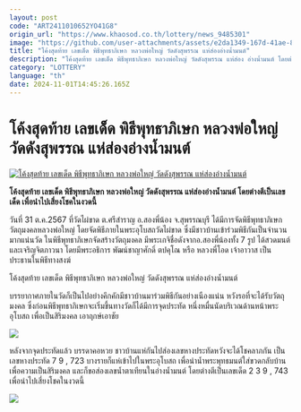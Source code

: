 ```yaml
---
layout: post
code: "ART2411010652YO41G8"
origin_url: "https://www.khaosod.co.th/lottery/news_9485301"
image: "https://github.com/user-attachments/assets/e2da1349-167d-41ae-8647-978109bee715"
title: "โค้งสุดท้าย เลขเด็ด พิธีพุทธาภิเษก หลวงพ่อใหญ่ วัดดังสุพรรณ แห่ส่องอ่างน้ำมนต์"
description: "โค้งสุดท้าย เลขเด็ด พิธีพุทธาภิเษก หลวงพ่อใหญ่ วัดดังสุพรรณ แห่ส่อง อ่างน้ำมนต์ โดยต่างตีเป็นเลขเด็ด  เพื่อนำไปเสี่ยงโชคในงวดนี้"
category: "LOTTERY"
language: "th"
date: 2024-11-01T14:45:26.165Z
---
```


# โค้งสุดท้าย เลขเด็ด พิธีพุทธาภิเษก หลวงพ่อใหญ่ วัดดังสุพรรณ แห่ส่องอ่างน้ำมนต์

[![โค้งสุดท้าย เลขเด็ด พิธีพุทธาภิเษก หลวงพ่อใหญ่ วัดดังสุพรรณ แห่ส่องอ่างน้ำมนต์](https://www.khaosod.co.th/wpapp/uploads/2024/11/number2.jpg "โค้งสุดท้าย เลขเด็ด พิธีพุทธาภิเษก หลวงพ่อใหญ่ วัดดังสุพรรณ แห่ส่องอ่างน้ำมนต์")](https://www.khaosod.co.th/wpapp/uploads/2024/11/number2.jpg)

**โค้งสุดท้าย เลขเด็ด พิธีพุทธาภิเษก หลวงพ่อใหญ่ วัดดังสุพรรณ แห่ส่องอ่างน้ำมนต์ โดยต่างตีเป็นเลขเด็ด เพื่อนำไปเสี่ยงโชคในงวดนี้**

วันที่ 31 ต.ค.2567 ที่วัดไผ่ขาด ต.ศรีสำราญ อ.สองพี่น้อง จ.สุพรรณบุรี ได้มีการจัดพิธีพุทธาภิเษกวัตถุมงคลหลวงพ่อใหญ่ โดยจัดพิธีภายในพระอุโบสถวัดไผ่ขาด ซึ่งมีชาวบ้านเข้าร่วมพิธีกันเป็นจำนวนมากแน่นวัด ในพิธีพุทธาภิเษกจัดสร้างวัตถุมงคล มีพระเกจิชื่อดังจากอ.สองพี่น้องทั้ง 7 รูป ได้สวดมนต์และเจริญจิตภาวนา โดยมีพระอธิการ พัฒน์ชาญาศักดิ์ ตปคุโณ หรือ หลวงพี่โอด เจ้าอาวาส เป็นประธานในพิธีทางสงฆ์

โค้งสุดท้าย เลขเด็ด พิธีพุทธาภิเษก หลวงพ่อใหญ่ วัดดังสุพรรณ แห่ส่องอ่างน้ำมนต์

บรรยากาศภายในวัดก็เป็นไปอย่างคึกคักมีชาวบ้านมาร่วมพิธีกันอย่างเนืองแน่น หวังรอที่จะได้รับวัตถุมงคล ซึ่งก่อนพิธีพุทธาภิเษกจะเริ่มขึ้นทางวัดก็ได้มีการจุดประทัด หนึ่งหมื่นนัดบริเวณด้านหน้าพระอุโบสถ เพื่อเป็นสิริมงคล เอาฤกษ์เอาชัย

[![](https://www.khaosod.co.th/wpapp/uploads/2024/11/number3.jpg)](https://www.khaosod.co.th/wpapp/uploads/2024/11/number3.jpg)

หลังจากจุดประทัดแล้ว บรรดาคอหวย ชาวบ้านแห่กันไปส่องเลขหางประทัดหวังจะได้โชคลาภกัน เป็นเลขหางประทัด 7 9 , 723 บางรายก็แห่เข้าไปในพระอุโบสถ เพื่อนำน้ำพระพุทธมนต์ใส่ขวดกลับบ้านเพื่อความเป็นสิริมงคล และก็ขอส่องเลขน้ำตาเทียนในอ่างน้ำมนต์ โดยต่างตีเป็นเลขเด็ด 2 3 9 , 743 เพื่อนำไปเสี่ยงโชคในงวดนี้

[![](https://www.khaosod.co.th/wpapp/uploads/2024/11/number5.jpg)](https://www.khaosod.co.th/wpapp/uploads/2024/11/number5.jpg)